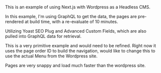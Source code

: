 This is an example of using Next.js with Wordpress as a Headless CMS.  

In this example, I'm using GraphQL to get the data, the pages are pre-rendered at build time, with a re-evaluate of 10 minutes.

Utilizing Yoast SEO Plug and Advanced Custom Fields, which are also pulled into GraphQL data for retrieval.

This is a very primitive example and would need to be refined.  Right now it uses the page order ID to build the navigation, would like to change this to use the actual Menu from the Wordpress site.

Pages are very snappy and load much faster than the wordpress site.